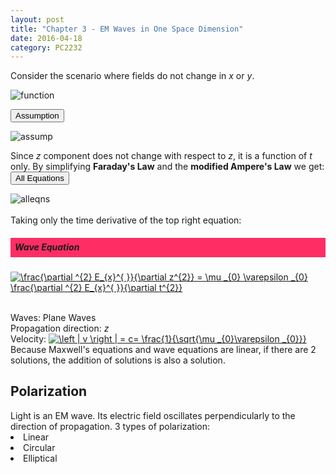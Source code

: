 ```yaml
---
layout: post
title: "Chapter 3 - EM Waves in One Space Dimension"
date: 2016-04-18
category: PC2232
---
```


Consider the scenario where fields do not change in <i>x</i> or <i>y</i>.

<div style="text-align: left;">
  <img src="http://i1377.photobucket.com/albums/ah79/serriferousx/Screen%20Shot%202016-04-19%20at%205.44.09%20PM_zpst59mho2y.png" style="max-width: 30%; height: auto;" alt="function" />
</div>

<button data-toggle="collapse" data-target="#coll1">Assumption</button>
<div id="coll1" class="collapse">
<div style="text-align: left;">
  <img src="http://i1377.photobucket.com/albums/ah79/serriferousx/Screen%20Shot%202016-04-19%20at%205.44.03%20PM_zpsfj0p0zta.png" style="max-width: 17%; height: auto;" alt="assump" />
</div>
</div>

Since <i>z</i> component does not change with respect to <i>z</i>, it is a function of <i>t</i> only.
By simplifying <b>Faraday's Law</b> and the <b>modified Ampere's Law</b> we get:
<button data-toggle="collapse" data-target="#coll2">All Equations</button>
<div id="coll2" class="collapse">
<div style="text-align: left;">
  <img src="http://i1377.photobucket.com/albums/ah79/serriferousx/Screen%20Shot%202016-04-19%20at%206.22.08%20PM_zpsdtpfuvnx.png" style="max-width: 50%; height: auto;" alt="alleqns" />
</div>
</div>
<br>
Taking only the time derivative of the top right equation:

<h5><div style="padding:7px;background-color:#FE2E64;line-height:1.2;">
Wave Equation
</div></h5>

<a href="https://www.codecogs.com/eqnedit.php?latex=\frac{\partial&space;^{2}&space;E_{x}^{&space;}}{\partial&space;z^{2}}&space;=&space;\mu&space;_{0}&space;\varepsilon&space;_{0}&space;\frac{\partial&space;^{2}&space;E_{x}^{&space;}}{\partial&space;t^{2}}" target="_blank"><img src="https://latex.codecogs.com/gif.latex?\frac{\partial&space;^{2}&space;E_{x}^{&space;}}{\partial&space;z^{2}}&space;=&space;\mu&space;_{0}&space;\varepsilon&space;_{0}&space;\frac{\partial&space;^{2}&space;E_{x}^{&space;}}{\partial&space;t^{2}}" title="\frac{\partial ^{2} E_{x}^{ }}{\partial z^{2}} = \mu _{0} \varepsilon _{0} \frac{\partial ^{2} E_{x}^{ }}{\partial t^{2}}" /></a>

<br>
Waves: Plane Waves<br>
Propagation direction: <i>z</i><br>
Velocity: <i>  </i><a href="https://www.codecogs.com/eqnedit.php?latex=\left&space;|&space;v&space;\right&space;|&space;=&space;c=&space;\frac{1}{\sqrt{\mu&space;_{0}\varepsilon&space;_{0}}}" target="_blank"><img src="https://latex.codecogs.com/gif.latex?\left&space;|&space;v&space;\right&space;|&space;=&space;c=&space;\frac{1}{\sqrt{\mu&space;_{0}\varepsilon&space;_{0}}}" title="\left | v \right | = c= \frac{1}{\sqrt{\mu _{0}\varepsilon _{0}}}" /></a>

<br>
Because Maxwell's equations and wave equations are linear, if there are 2 solutions, the addition of solutions is also a solution.
<br>

<h2>Polarization</h2>
Light is an EM wave. Its electric field oscillates perpendicularly to the direction of propagation.
3 types of polarization:
<li> Linear </li>
<li> Circular </li>
<li> Elliptical </li>


